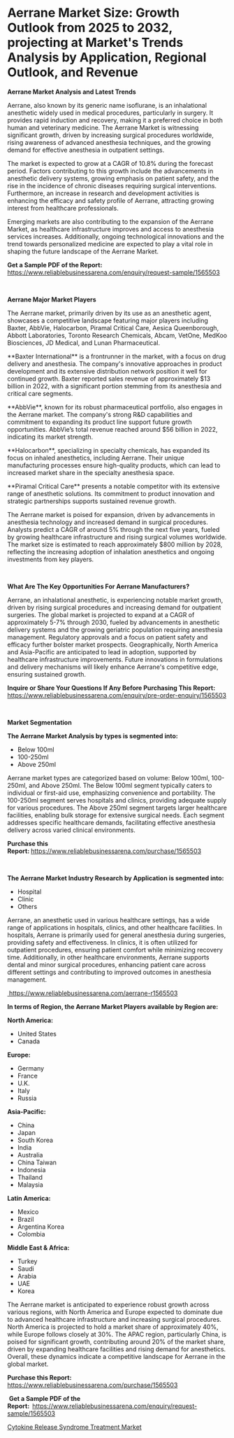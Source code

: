 <p><h1>Aerrane Market Size: Growth Outlook from 2025 to 2032, projecting at Market's Trends Analysis by Application, Regional Outlook, and Revenue</h1></p><p><strong>Aerrane Market Analysis and Latest Trends</strong></p>
<p><p>Aerrane, also known by its generic name isoflurane, is an inhalational anesthetic widely used in medical procedures, particularly in surgery. It provides rapid induction and recovery, making it a preferred choice in both human and veterinary medicine. The Aerrane Market is witnessing significant growth, driven by increasing surgical procedures worldwide, rising awareness of advanced anesthesia techniques, and the growing demand for effective anesthesia in outpatient settings.</p><p>The market is expected to grow at a CAGR of 10.8% during the forecast period. Factors contributing to this growth include the advancements in anesthetic delivery systems, growing emphasis on patient safety, and the rise in the incidence of chronic diseases requiring surgical interventions. Furthermore, an increase in research and development activities is enhancing the efficacy and safety profile of Aerrane, attracting growing interest from healthcare professionals.</p><p>Emerging markets are also contributing to the expansion of the Aerrane Market, as healthcare infrastructure improves and access to anesthesia services increases. Additionally, ongoing technological innovations and the trend towards personalized medicine are expected to play a vital role in shaping the future landscape of the Aerrane Market.</p></p>
<p><strong>Get a Sample PDF of the Report:&nbsp;</strong> <a href="https://www.reliablebusinessarena.com/enquiry/request-sample/1565503?utm_campaign=2518&utm_medium=2&utm_source=Github&utm_content=ia&utm_term=08032025&utm_id=aerrane">https://www.reliablebusinessarena.com/enquiry/request-sample/1565503</a></p>
<p>&nbsp;</p>
<p><strong>Aerrane Major Market Players</strong></p>
<p><p>The Aerrane market, primarily driven by its use as an anesthetic agent, showcases a competitive landscape featuring major players including Baxter, AbbVie, Halocarbon, Piramal Critical Care, Aesica Queenborough, Abbott Laboratories, Toronto Research Chemicals, Abcam, VetOne, MedKoo Biosciences, JD Medical, and Lunan Pharmaceutical.</p><p>**Baxter International** is a frontrunner in the market, with a focus on drug delivery and anesthesia. The company's innovative approaches in product development and its extensive distribution network position it well for continued growth. Baxter reported sales revenue of approximately $13 billion in 2022, with a significant portion stemming from its anesthesia and critical care segments.</p><p>**AbbVie**, known for its robust pharmaceutical portfolio, also engages in the Aerrane market. The company's strong R&D capabilities and commitment to expanding its product line support future growth opportunities. AbbVie’s total revenue reached around $56 billion in 2022, indicating its market strength.</p><p>**Halocarbon**, specializing in specialty chemicals, has expanded its focus on inhaled anesthetics, including Aerrane. Their unique manufacturing processes ensure high-quality products, which can lead to increased market share in the specialty anesthesia space.</p><p>**Piramal Critical Care** presents a notable competitor with its extensive range of anesthetic solutions. Its commitment to product innovation and strategic partnerships supports sustained revenue growth.</p><p>The Aerrane market is poised for expansion, driven by advancements in anesthesia technology and increased demand in surgical procedures. Analysts predict a CAGR of around 5% through the next five years, fueled by growing healthcare infrastructure and rising surgical volumes worldwide. The market size is estimated to reach approximately $800 million by 2028, reflecting the increasing adoption of inhalation anesthetics and ongoing investments from key players.</p></p>
<p>&nbsp;</p>
<p><strong>What Are The Key Opportunities For Aerrane Manufacturers?</strong></p>
<p><p>Aerrane, an inhalational anesthetic, is experiencing notable market growth, driven by rising surgical procedures and increasing demand for outpatient surgeries. The global market is projected to expand at a CAGR of approximately 5-7% through 2030, fueled by advancements in anesthetic delivery systems and the growing geriatric population requiring anesthesia management. Regulatory approvals and a focus on patient safety and efficacy further bolster market prospects. Geographically, North America and Asia-Pacific are anticipated to lead in adoption, supported by healthcare infrastructure improvements. Future innovations in formulations and delivery mechanisms will likely enhance Aerrane's competitive edge, ensuring sustained growth.</p></p>
<p><strong>Inquire or Share Your Questions If Any Before Purchasing This Report:</strong> <a href="https://www.reliablebusinessarena.com/enquiry/pre-order-enquiry/1565503?utm_campaign=2518&utm_medium=2&utm_source=Github&utm_content=ia&utm_term=08032025&utm_id=aerrane">https://www.reliablebusinessarena.com/enquiry/pre-order-enquiry/1565503</a></p>
<p>&nbsp;</p>
<p><strong>Market Segmentation</strong></p>
<p><strong>The Aerrane Market Analysis by types is segmented into:</strong></p>
<p><ul><li>Below 100ml</li><li>100-250ml</li><li>Above 250ml</li></ul></p>
<p><p>Aerrane market types are categorized based on volume: Below 100ml, 100-250ml, and Above 250ml. The Below 100ml segment typically caters to individual or first-aid use, emphasizing convenience and portability. The 100-250ml segment serves hospitals and clinics, providing adequate supply for various procedures. The Above 250ml segment targets larger healthcare facilities, enabling bulk storage for extensive surgical needs. Each segment addresses specific healthcare demands, facilitating effective anesthesia delivery across varied clinical environments.</p></p>
<p><strong>Purchase this Report:&nbsp;</strong><a href="https://www.reliablebusinessarena.com/purchase/1565503?utm_campaign=2518&utm_medium=2&utm_source=Github&utm_content=ia&utm_term=08032025&utm_id=aerrane">https://www.reliablebusinessarena.com/purchase/1565503</a></p>
<p>&nbsp;</p>
<p><strong>The Aerrane Market Industry Research by Application is segmented into:</strong></p>
<p><ul><li>Hospital</li><li>Clinic</li><li>Others</li></ul></p>
<p><p>Aerrane, an anesthetic used in various healthcare settings, has a wide range of applications in hospitals, clinics, and other healthcare facilities. In hospitals, Aerrane is primarily used for general anesthesia during surgeries, providing safety and effectiveness. In clinics, it is often utilized for outpatient procedures, ensuring patient comfort while minimizing recovery time. Additionally, in other healthcare environments, Aerrane supports dental and minor surgical procedures, enhancing patient care across different settings and contributing to improved outcomes in anesthesia management.</p></p>
<p><a href="https://www.reliablebusinessarena.com/aerrane-r1565503?utm_campaign=2518&utm_medium=2&utm_source=Github&utm_content=ia&utm_term=08032025&utm_id=aerrane">&nbsp;https://www.reliablebusinessarena.com/aerrane-r1565503</a></p>
<p><strong>In terms of Region, the Aerrane Market Players available by Region are:</strong></p>
<p>
    <p> <strong> North America: </strong>
        <ul>
            <li>United States</li>
            <li>Canada</li>
        </ul>
        </p> 
    <p> <strong> Europe: </strong>
        <ul>
            <li>Germany</li>
            <li>France</li>
            <li>U.K.</li>
            <li>Italy</li>
            <li>Russia</li>
        </ul>
        </p> 
    <p> <strong> Asia-Pacific: </strong>
        <ul>
            <li>China</li>
            <li>Japan</li>
            <li>South Korea</li>
            <li>India</li>
            <li>Australia</li>
            <li>China Taiwan</li>
            <li>Indonesia</li>
            <li>Thailand</li>
            <li>Malaysia</li>
        </ul>
        </p> 
    <p> <strong> Latin America: </strong>
        <ul>
            <li>Mexico</li>
            <li>Brazil</li>
            <li>Argentina Korea</li>
            <li>Colombia</li>
        </ul>
        </p> 
    <p> <strong> Middle East & Africa: </strong>
        <ul>
            <li>Turkey</li>
            <li>Saudi</li>
            <li>Arabia</li>
            <li>UAE</li>
            <li>Korea</li>
        </ul>
    </p>
    </p>
<p><p>The Aerrane market is anticipated to experience robust growth across various regions, with North America and Europe expected to dominate due to advanced healthcare infrastructure and increasing surgical procedures. North America is projected to hold a market share of approximately 40%, while Europe follows closely at 30%. The APAC region, particularly China, is poised for significant growth, contributing around 20% of the market share, driven by expanding healthcare facilities and rising demand for anesthetics. Overall, these dynamics indicate a competitive landscape for Aerrane in the global market.</p></p>
<p><strong>Purchase this Report: </strong><a href="https://www.reliablebusinessarena.com/purchase/1565503?utm_campaign=2518&utm_medium=2&utm_source=Github&utm_content=ia&utm_term=08032025&utm_id=aerrane">https://www.reliablebusinessarena.com/purchase/1565503</a></p>
<p>&nbsp;<strong>Get a Sample PDF of the Report:&nbsp;&nbsp;</strong><a href="https://www.reliablebusinessarena.com/enquiry/request-sample/1565503?utm_campaign=2518&utm_medium=2&utm_source=Github&utm_content=ia&utm_term=08032025&utm_id=aerrane">https://www.reliablebusinessarena.com/enquiry/request-sample/1565503</a></p>
<p><strong></strong></p>
<p><p><a href="https://github.com/krinerstormy331/Market-Research-Report-List-1/blob/main/cytokine-release-syndrome-treatment-market.md?utm_campaign=2518&utm_medium=2&utm_source=Github&utm_content=ia&utm_term=08032025&utm_id=aerrane">Cytokine Release Syndrome Treatment Market</a></p></p>